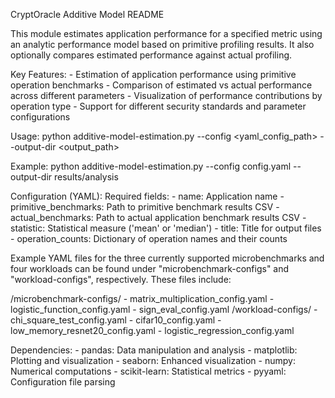 CryptOracle Additive Model README

This module estimates application performance for a specified metric using an analytic performance model
based on primitive profiling results. It also optionally compares estimated performance against actual profiling.

Key Features:
    - Estimation of application performance using primitive operation benchmarks
    - Comparison of estimated vs actual performance across different parameters
    - Visualization of performance contributions by operation type
    - Support for different security standards and parameter configurations

Usage:
    python additive-model-estimation.py --config <yaml_config_path> --output-dir <output_path>

Example:
    python additive-model-estimation.py --config config.yaml --output-dir results/analysis

Configuration (YAML):
    Required fields:
        - name: Application name
        - primitive_benchmarks: Path to primitive benchmark results CSV
        - actual_benchmarks: Path to actual application benchmark results CSV
        - statistic: Statistical measure ('mean' or 'median')
        - title: Title for output files
        - operation_counts: Dictionary of operation names and their counts

Example YAML files for the three currently supported microbenchmarks and four workloads can be found under "microbenchmark-configs"
and "workload-configs", respectively. These files include:

/microbenchmark-configs/
    - matrix_multiplication_config.yaml
    - logistic_function_config.yaml
    - sign_eval_config.yaml
/workload-configs/
    - chi_square_test_config.yaml
    - cifar10_config.yaml
    - low_memory_resnet20_config.yaml
    - logistic_regression_config.yaml

Dependencies:
    - pandas: Data manipulation and analysis
    - matplotlib: Plotting and visualization
    - seaborn: Enhanced visualization
    - numpy: Numerical computations
    - scikit-learn: Statistical metrics
    - pyyaml: Configuration file parsing
